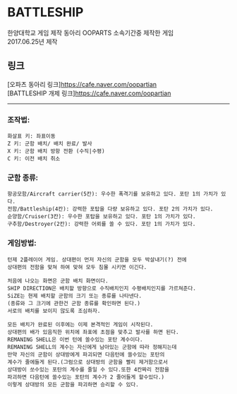 # BATTLESHIP
한양대학교 게임 제작 동아리 OOPARTS 소속기간중 제작한 게임  
2017.06.25년 제작
## 링크
  [오파츠 동아리 링크]<https://cafe.naver.com/oopartian>  
  [BATTLESHIP 개제 링크]<https://cafe.naver.com/oopartian>

***

### 조작법:
	화살표 키: 좌표이동
	Z 키: 군함 배치/ 배치 완료/ 발사
	X 키: 군함 배치 방항 전환 (수직|수평)
	C 키: 이전 배치 취소

### 군함 종류:
	항공모함/Aircraft carrier(5칸): 우수한 폭격기를 보유하고 있다. 포탄 1의 가치가 있다.
	전함/Battleship(4칸): 강력한 포탑을 다량 보유하고 있다. 포탄 2의 가치가 있다.
	순양함/Cruiser(3칸): 우수한 포탑을 보유하고 있다. 포탄 1의 가치가 있다.
	구추함/Destroyer(2칸): 강력한 어뢰를 쏠 수 있다. 포탄 1의 가치가 있다.

### 게임방법:
	턴제 2플레이어 게임. 상대편이 먼저 자신의 군함을 모두 박살내기(?) 전에 
	상대편의 전함을 맞쳐 하여 맞혀 모두 침몰 시키면 이긴다.

	처음에 나오는 화면은 군함 배치 화면이다.
	SHIP DIRECTION은 배치할 방향으로 수직배치인지 수평배치인지를 가르쳐준다.
	SiZE는 현제 배치할 군함의 크기 또는 종류를 나타넨다.
	(종류와 그 크기에 관한건 군함 종류를 확인하면 된다.)
	서로의 배치를 보이지 않도록 조심하자.
	
	모든 배치가 완료된 이후에는 이제 본격적인 게임이 시작된다.
	상대편의 배가 있음직한 위치에 좌표에 초점을 맞추고 발사를 하면 된다.
	REMANING SHELL은 이번 턴에 쏠수있는 포탄 계수이다.
	REMANING SHELL의 계수는 자신에게 남아있는 군함에 따라 정해지는데
	만약 자신의 군함이 상대방에게 파괴되면 다음턴에 쏠수있는 포탄의 
	계수가 줄에들게 된다.(그럼으로 상대방의 군함을 빨리 제거함으로서
	상대방이 쏘수있는 포탄의 계수를 줄일 수 있다.또한 4칸짜리 전함을 
	파괴하면 다음턴에 쏠수있는 포탄의 계수가 2 줄어들게 할수있다.)
	이렇게 상대방의 모든 군함을 파괴하면 승리할 수 있다.
